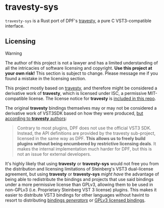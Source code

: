 # travesty-sys
`travesty-sys` is a Rust port of DPF's [travesty](https://github.com/DISTRHO/DPF/tree/main/distrho/src/travesty), a pure C VST3-compatible interface.

## Licensing

> [!WARNING]
> The author of this project is not a lawyer and has a limited understanding of all the intricacies of software licensing and copyright. **Use this project at your own risk!** This section is subject to change. Please message me if you found a mistake in the licensing section.

This project mostly based on [travesty](https://github.com/DISTRHO/DPF/tree/main/distrho/src/travesty), and therefore might be considered a derivative work of **travesty**, which is licensed under ISC, a permissive MIT-compatible license. The license notice for **travesty** is [included in this repo](LICENSE-travesty.md).

The original **travesty** bindings themselves may or may not be considered a derivative work of VST3SDK based on how they were produced, [but according to **travesty** authors](https://github.com/DISTRHO/DPF/blob/main/LICENSING.md#vst3-special-note):
> Contrary to most plugins, DPF does not use the official VST3 SDK.
> Instead, the API definitions are provided by the travesty sub-project, licensed in the same way as DPF. **This allows us to freely build plugins without being encumbered by restrictive licensing deals**.
> It makes the internal implementation much harder for DPF, but this is not an issue for external developers.

It's highly likely that using **travesty** or **travesty-sys** would not free you from the distribution and licensing limitations of Steinberg's VST3 dual-license agreement, but using **travesty** or **travesty-sys** _might have_ the advantage of being able to redistribute the bindings and projects that use said bindings under a more permissive license than GPLv3, allowing them to be used in non-GPLv3 (i.e. Proprietary Steinberg VST 3 license) plugins. This makes it easier to distribute VST3 bindings for other languages without havint to resort to distributing [bindings _generators_](https://github.com/coupler-rs/vst3-rs) or [GPLv3 licensed bindings](https://github.com/RustAudio/vst3-sys).
